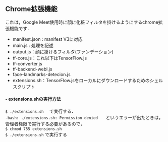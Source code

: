## Chrome拡張機能 
これは，Google Meet使用時に顔に化粧フィルタを掛けるようにするchrome拡張機能です．<br>

- manifest.json  : manifest V3に対応<br>
- main.js : 処理を記述<br>
- output.js：顔に掛けるフィルタ(ファンデーション)
- tf-core.js：これ以下はTensorFlow.js
- tf-converter.js
- tf-backend-webl.js
- face-landmarks-detecion.js
- extensions.sh：TensorFlow.jsをローカルにダウンロードするためのシェルスクリプト

#### - extensions.shの実行方法<br>
`$ ./extensions.sh` 　で実行する．<br>
`-bash: ./extensions.sh: Permission denied ` 　というエラーが出たときは，管理者権限で実行する必要があるので，<br>
`$ chmod 755 extensions.sh`<br>
`$ ./extensions.sh`
で実行する